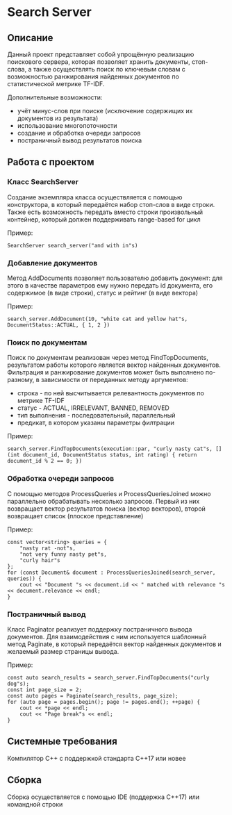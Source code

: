# **Search Server**
## **Описание**
Данный проект представляет собой упрощённую реализацию поискового сервера, которая позволяет хранить документы, стоп-слова, а также осуществлять поиск по ключевым словам с возможностью ранжирования найденных документов по статистической метрике TF-IDF.

Дополнительные возможности:
* учёт минус-слов при поиске (исключение содержищих их документов из результата)
* использование многопоточности
* создание и обработка очереди запросов
* постраничный вывод результатов поиска

## **Работа с проектом**

### **Класс SearchServer**

Создание экземпляра класса осуществляется с помощью конструктора, в который передаётся набор стоп-слов в виде строки. Также есть возможность передать вместо строки произвольный контейнер, который должен поддерживать range-based for цикл

Пример:
```
SearchServer search_server("and with in"s)
```
### **Добавление документов**

Метод AddDocuments позволяет пользователю добавить документ: для этого в качестве параметров ему нужно передать id документа, его содержимое (в виде строки), статус и рейтинг (в виде вектора)

Пример:
```
search_server.AddDocument(10, "white cat and yellow hat"s, DocumentStatus::ACTUAL, { 1, 2 })
```
### **Поиск по документам**

Поиск по документам реализован через метод FindTopDocuments, результатом работы которого является вектор найденных документов. Фильтрация и ранжирование документов может быть выполнено по-разному, в зависимости от переданных методу аргументов:

* строка - по ней высчитывается релевантность документов по метрике TF-IDF
* статус - ACTUAL, IRRELEVANT, BANNED, REMOVED
* тип выполнения - последовательный, параллельный
* предикат, в котором указаны параметры филтрации

Пример:
```
search_server.FindTopDocuments(execution::par, "curly nasty cat"s, [](int document_id, DocumentStatus status, int rating) { return document_id % 2 == 0; })
```
### **Обработка очереди запросов**

С помощью методов ProcessQueries и ProcessQueriesJoined можно параллельно обрабатывать несколько запросов. Первый из них возвращает вектор результатов поиска (вектор векторов), второй возвращает список (плоское представление)

Пример:

```
const vector<string> queries = {
    "nasty rat -not"s,
    "not very funny nasty pet"s,
    "curly hair"s
};
for (const Document& document : ProcessQueriesJoined(search_server, queries)) {
    cout << "Document "s << document.id << " matched with relevance "s << document.relevance << endl;
}
```

### **Постраничный вывод**

Класс Paginator реализует поддержку постраничного вывода документов. Для взаимодействия с ним используется шаблонный метод Paginate, в который передаётся вектор найденных документов и желаемый размер страницы вывода.

Пример:

```
const auto search_results = search_server.FindTopDocuments("curly dog"s);
const int page_size = 2;
const auto pages = Paginate(search_results, page_size);
for (auto page = pages.begin(); page != pages.end(); ++page) {
    cout << *page << endl;
    cout << "Page break"s << endl;
}
```

## **Системные требования**

Компилятор С++ с поддержкой стандарта C++17 или новее

## **Сборка**

Сборка осуществляется с помощью IDE (поддержка C++17) или командной строки
